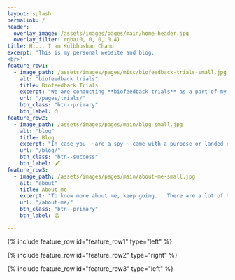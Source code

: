 ```yaml
---
layout: splash
permalink: /
header:
  overlay_image: /assets/images/pages/main/home-header.jpg
  overlay_filter: rgba(0, 0, 0, 0.4)
title: Hi... I am Kulbhushan Chand
excerpt: 'This is my personal website and blog.
<br>'
feature_row1:
  - image_path: /assets/images/pages/misc/biofeedback-trials-small.jpg
    alt: "biofeedback trials"
    title: Biofeedback Trials
    excerpt: "We are conducting **biofeedback trials** as a part of my PhD research. For this we require your participation and welcome anyone one from NIT Jalandhar to be a part of the research. We assure that it will be an **awesome learning experience** for you too. In case you want to be the participant or want to know about the trials, ***click below to know more...***"
    url: "/pages/trials/"
    btn_class: "btn--primary"
    btn_label: ⏱
feature_row2:
  - image_path: /assets/images/pages/main/blog-small.jpg
    alt: "blog"
    title: Blog
    excerpt: "In case you ~~are a spy~~ came with a purpose or landed on this website ~~mistakenly~~ out of curiosity, I recommend reading the articles in my blog..."
    url: "/blog/"
    btn_class: "btn--success"
    btn_label: 🖋
feature_row3:
  - image_path: /assets/images/pages/main/about-me-small.jpg
    alt: "about"
    title: About me
    excerpt: "To know more about me, keep going... There are a lot of topics from different fields, we can discuss about or collaborate on projects." 
    url: "/about-me/"
    btn_class: "btn--primary"
    btn_label: 😄

---
```


{% include feature_row id="feature_row1" type="left" %}

{% include feature_row id="feature_row2" type="right" %}

{% include feature_row id="feature_row3" type="left" %}